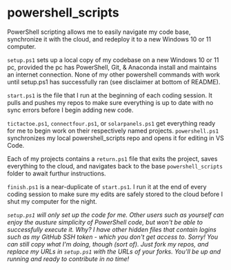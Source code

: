 # powershell_scripts

PowerShell scripting allows me to easily navigate my code base, synchronize it with the cloud, and redeploy it to a new Windows 10 or 11 computer.

`setup.ps1` sets up a local copy of my codebase on a new Windows 10 or 11 pc, provided the pc has PowerShell, Git, & Anaconda install and maintains an internet connection. None of my other powershell commands with work until setup.ps1 has successfully ran (see disclaimer at bottom of README).

`start.ps1` is the file that I run at the beginning of each coding session. It pulls and pushes my repos to make sure everything is up to date with no sync errors before I begin adding new code.

`tictactoe.ps1`, `connectfour.ps1`, or `solarpanels.ps1` get everything ready for me to begin work on their respectively named projects. `powershell.ps1` synchronizes my local powershell_scripts repo and opens it for editing in VS Code.

Each of my projects contains a `return.ps1` file that exits the project, saves everything to the cloud, and navigates back to the base `powershell_scripts` folder to await furthur instructions.

`finish.ps1` is a near-duplicate of `start.ps1`. I run it at the end of every coding session to make sure my edits are safely stored to the cloud before I shut my computer for the night.

*`setup.ps1` will only set up the code for me. Other users such as yourself can enjoy the austure simplicity of PowerShell code, but won't be able to successfully execute it. Why?
I have other hidden files that contain logins such as my GitHub SSH token - which you don't get access to. Sorry! You can still copy what I'm doing, though (sort of). Just fork
my repos, and replace my URLs in `setup.ps1` with the URLs of your forks. You'll be up and running and ready to contribute in no time!*




